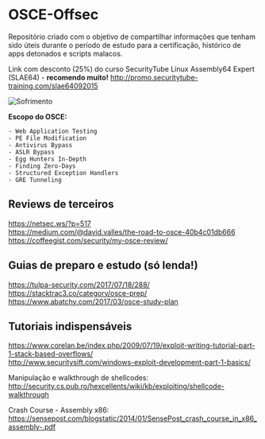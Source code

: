 # OSCE-Offsec

Repositório criado com o objetivo de compartilhar informações que tenham sido úteis durante o período de estudo para a certificação, histórico de apps detonados e scripts malacos. 

Link com desconto (25%) do curso SecurityTube Linux Assembly64 Expert (SLAE64) - **recomendo muito!**
http://promo.securitytube-training.com/slae64092015

![Sofrimento](https://media1.tenor.com/images/60111b61117370b26302b09cbc4d828a/tenor.gif?itemid=7283047)

**Escopo do OSCE:**
```
- Web Application Testing
- PE File Modification
- Antivirus Bypass
- ASLR Bypass
- Egg Hunters In-Depth
- Finding Zero-Days
- Structured Exception Handlers
- GRE Tunneling
```

## Reviews de terceiros

https://netsec.ws/?p=517 </br>
https://medium.com/@david.valles/the-road-to-osce-40b4c01db666 </br>
https://coffeegist.com/security/my-osce-review/

## Guias de preparo e estudo (só lenda!)

https://tulpa-security.com/2017/07/18/288/ </br>
https://stacktrac3.co/category/osce-prep/ </br>
https://www.abatchy.com/2017/03/osce-study-plan </br>

## Tutoriais indispensáveis

https://www.corelan.be/index.php/2009/07/19/exploit-writing-tutorial-part-1-stack-based-overflows/ </br>
http://www.securitysift.com/windows-exploit-development-part-1-basics/ </br>

Manipulação e walkthrough de shellcodes: </br>
http://security.cs.pub.ro/hexcellents/wiki/kb/exploiting/shellcode-walkthrough </br>

Crash Course - Assembly x86: </br>
https://sensepost.com/blogstatic/2014/01/SensePost_crash_course_in_x86_assembly-.pdf </br>

